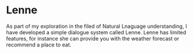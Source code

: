 # Lenne
As part of my exploration in the filed of Natural Lnaguage understanding, I have developed a simple dialogue system called Lenne. Lenne has limited features, for instance she can provide you with the weather forecast or recommend a place to eat.
